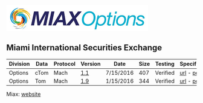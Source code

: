 ![Miax](https://github.com/Open-Markets-Initiative/Directory/blob/master/Logos/Miax.png)


## Miami International Securities Exchange

|Division | Data | Protocol | Version | Date | Size | Testing | Specification|
|--- | --- | --- | --- | --- | --- | --- | ---|
|Options | cTom | Mach | [1.1](https://github.com/Open-Markets-Initiative/CSharp.Packed.Structs/blob/master/Miax/Miax.Options.cTom.Mach.v1.1.cs "Miami International Securities Exchange 1.1 C# Structs") | 7/15/2016 | 407 | Verified | [url](https://www.miaxoptions.com/interface-specifications "Protocol specification") - [pdf](https://github.com/Open-Markets-Initiative/Directory/blob/master/Specifications/Miax/Miax.Options.cTom.Mach.v1.1.pdf "Specification manual")|
|Options | Tom | Mach | [1.9](https://github.com/Open-Markets-Initiative/CSharp.Packed.Structs/blob/master/Miax/Miax.Options.Tom.Mach.v1.9.cs "Miami International Securities Exchange 1.9 C# Structs") | 1/15/2016 | 344 | Verified | [url](https://www.miaxoptions.com/interface-specifications "Protocol specification") - [pdf](https://github.com/Open-Markets-Initiative/Directory/blob/master/Specifications/Miax/Miax.Options.Tom.Mach.v1.9.pdf "Specification manual")|


Miax: [website](https://www.miaxoptions.com/ "Go to Miami International Securities Exchange")


